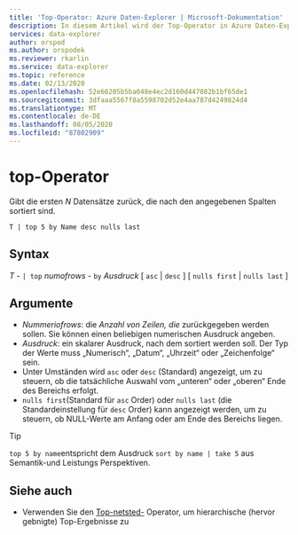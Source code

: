 ```yaml
---
title: 'Top-Operator: Azure Daten-Explorer | Microsoft-Dokumentation'
description: In diesem Artikel wird der Top-Operator in Azure Daten-Explorer beschrieben.
services: data-explorer
author: orspod
ms.author: orspodek
ms.reviewer: rkarlin
ms.service: data-explorer
ms.topic: reference
ms.date: 02/13/2020
ms.openlocfilehash: 52e66205b5ba048e4ec2d160d447082b1bf65de1
ms.sourcegitcommit: 3dfaaa5567f8a5598702d52e4aa787d4249824d4
ms.translationtype: MT
ms.contentlocale: de-DE
ms.lasthandoff: 08/05/2020
ms.locfileid: "87802909"
---
```

# <a name="top-operator"></a>top-Operator

Gibt die ersten *N* Datensätze zurück, die nach den angegebenen Spalten sortiert sind.

```kusto
T | top 5 by Name desc nulls last
```

## <a name="syntax"></a>Syntax

*T* - `| top` *numofrows* - `by` *Ausdruck* [ `asc`  |  `desc` ] [ `nulls first`  |  `nulls last` ]

## <a name="arguments"></a>Argumente

* *Nummeriofrows*: die *Anzahl von Zeilen, die* zurückgegeben werden sollen. Sie können einen beliebigen numerischen Ausdruck angeben.
* *Ausdruck*: ein skalarer Ausdruck, nach dem sortiert werden soll. Der Typ der Werte muss „Numerisch“, „Datum“, „Uhrzeit“ oder „Zeichenfolge“ sein.
* Unter Umständen wird `asc` oder `desc` (Standard) angezeigt, um zu steuern, ob die tatsächliche Auswahl vom „unteren“ oder „oberen“ Ende des Bereichs erfolgt.
* `nulls first`(Standard für `asc` Order) oder `nulls last` (die Standardeinstellung für `desc` Order) kann angezeigt werden, um zu steuern, ob NULL-Werte am Anfang oder am Ende des Bereichs liegen.

> [!TIP]
> `top 5 by name`entspricht dem Ausdruck `sort by name | take 5` aus Semantik-und Leistungs Perspektiven.

## <a name="see-also"></a>Siehe auch 

* Verwenden Sie den [Top-netsted-](topnestedoperator.md) Operator, um hierarchische (hervor gebnigte) Top-Ergebnisse zu

